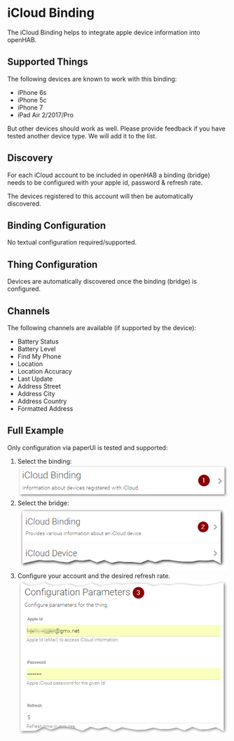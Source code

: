 # iCloud Binding

The iCloud Binding helps to integrate apple device information into openHAB.

## Supported Things

The following devices are known to work with this binding:
* iPhone 6s
* iPhone 5c
* iPhone 7
* iPad Air 2/2017/Pro

But other devices should work as well. Please provide feedback if you have tested another device type. We will add it to the list.

## Discovery

For each iCloud account to be included in openHAB a binding (bridge) needs to be configured with your apple id, password & refresh rate. 

The devices registered to this account will then be automatically discovered.


## Binding Configuration

No textual configuration required/supported.

## Thing Configuration

Devices are automatically discovered once the binding (bridge) is configured.

## Channels

The following channels are available (if supported by the device):
* Battery Status
* Battery Level
* Find My Phone
* Location
* Location Accuracy
* Last Update
* Address Street
* Address City
* Address Country
* Formatted Address

## Full Example

Only configuration via paperUI is tested and supported:

1.  Select the binding:  
![Select binding](./doc/Config_1.png "Step 1")
2.  Select the bridge:   
![Select bridge](./doc/Config_2.png "Step 2") 
3.  Configure your account and the desired refresh rate. 
![Configure](./doc/Config_3.png "Step 3") 



